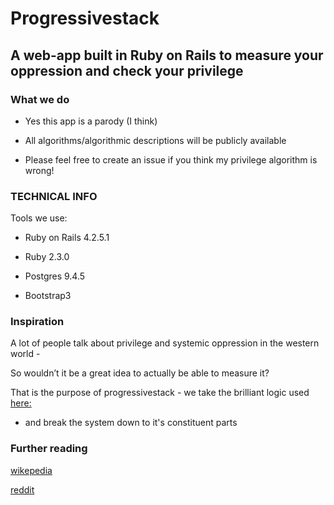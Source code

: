 # Progressivestack

## A web-app built in Ruby on Rails to measure your oppression and check your privilege

### What we do

* Yes this app is a parody (I think)

* All algorithms/algorithmic descriptions will be publicly available

* Please feel free to create an issue if you think my privilege algorithm is wrong!

### TECHNICAL INFO

Tools we use:

* Ruby on Rails 4.2.5.1

* Ruby 2.3.0

* Postgres 9.4.5

* Bootstrap3

### Inspiration

A lot of people talk about privilege and systemic oppression in the western world -

So wouldn’t it be a great idea to actually be able to measure it?

That is the purpose of progressivestack - we take the brilliant logic used [here:](https://www.youtube.com/watch?v=SCwhlZtHhWs)

 - and break the system down to it's constituent parts

### Further reading

[wikepedia](https://en.wikipedia.org/wiki/Progressive_stack)

[reddit](https://www.reddit.com/r/sjwhate/comments/2sgoq4/introduction_to_the_progressive_stack_or_why/)